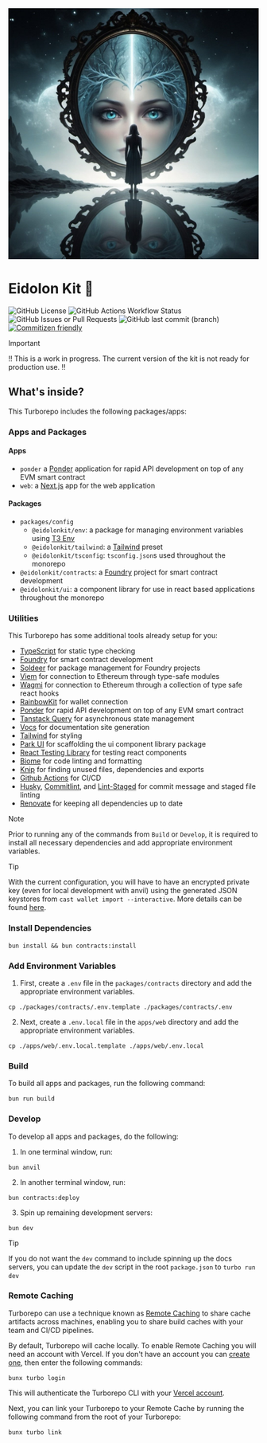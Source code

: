 <div align="center">
  <img src="https://github.com/hobbescodes/eidolon-kit/blob/master/eidolon.jpg" alt="Cover image" width="700px">
</div>

# Eidolon Kit 🔮

![GitHub License](https://img.shields.io/github/license/hobbescodes/eidolon-kit?label=License) ![GitHub Actions Workflow Status](https://img.shields.io/github/actions/workflow/status/hobbescodes/eidolon-kit/main.yml?branch=master&event=push&label=CI) ![GitHub Issues or Pull Requests](https://img.shields.io/github/issues/hobbescodes/eidolon-kit?label=Issues) ![GitHub last commit (branch)](https://img.shields.io/github/last-commit/hobbescodes/eidolon-kit/master?label=Last%20Commit) [![Commitizen friendly](https://img.shields.io/badge/commitizen-friendly-brightgreen.svg?label=Commitizen)](http://commitizen.github.io/cz-cli/)

> [!IMPORTANT]
> ‼️ This is a work in progress. The current version of the kit is not ready for production use. ‼️

## What's inside?

This Turborepo includes the following packages/apps:

### Apps and Packages

#### Apps

- `ponder` a [Ponder](https://ponder.sh/) application for rapid API development on top of any EVM smart contract
- `web`: a [Next.js](https://nextjs.org/) app for the web application

#### Packages

- `packages/config`
  - `@eidolonkit/env`: a package for managing environment variables using [T3 Env](https://env.t3.gg/)
  - `@eidolonkit/tailwind`: a [Tailwind](https://tailwindcss.com/) preset
  - `@eidolonkit/tsconfig`: `tsconfig.json`s used throughout the monorepo
- `@eidolonkit/contracts`: a [Foundry](https://book.getfoundry.sh/) project for smart contract development
- `@eidolonkit/ui`: a component library for use in react based applications throughout the monorepo

### Utilities

This Turborepo has some additional tools already setup for you:

- [TypeScript](https://www.typescriptlang.org/) for static type checking
- [Foundry](https://book.getfoundry.sh/) for smart contract development
- [Soldeer](https://soldeer.xyz/) for package management for Foundry projects
- [Viem](https://viem.sh/) for connection to Ethereum through type-safe modules
- [Wagmi](https://wagmi.sh/) for connection to Ethereum through a collection of type safe react hooks
- [RainbowKit](https://rainbowkit.com/) for wallet connection
- [Ponder](https://ponder.sh/) for rapid API development on top of any EVM smart contract
- [Tanstack Query](https://tanstack.com/query/v5) for asynchronous state management
- [Vocs](https://vocs.dev/) for documentation site generation
- [Tailwind](https://tailwindcss.com/) for styling
- [Park UI](https://park-ui.com/) for scaffolding the ui component library package
- [React Testing Library](https://testing-library.com/docs/react-testing-library/intro) for testing react components
- [Biome](https://biomejs.dev/) for code linting and formatting
- [Knip](https://knip.dev/) for finding unused files, dependencies and exports
- [Github Actions](https://github.com/features/actions) for CI/CD
- [Husky](https://typicode.github.io/husky/), [Commitlint](https://commitlint.js.org/), and [Lint-Staged](https://github.com/okonet/lint-staged) for commit message and staged file linting
- [Renovate](https://www.mend.io/renovate/) for keeping all dependencies up to date

> [!NOTE]
> Prior to running any of the commands from `Build` or `Develop`, it is required to install all necessary dependencies and add appropriate environment variables.

> [!TIP]
> With the current configuration, you will have to have an encrypted private key (even for local development with anvil) using the generated JSON keystores from `cast wallet import --interactive`. More details can be found [here](https://github.com/foundry-rs/foundry/pull/5551).

### Install Dependencies

```
bun install && bun contracts:install
```

### Add Environment Variables

1) First, create a `.env` file in the `packages/contracts` directory and add the appropriate environment variables.

```
cp ./packages/contracts/.env.template ./packages/contracts/.env
```

2) Next, create a `.env.local` file in the `apps/web` directory and add the appropriate environment variables.

```
cp ./apps/web/.env.local.template ./apps/web/.env.local
```

### Build

To build all apps and packages, run the following command:

```
bun run build
```

### Develop

To develop all apps and packages, do the following:

1. In one terminal window, run:

```
bun anvil
```

2. In another terminal window, run:

```
bun contracts:deploy
```

3. Spin up remaining development servers:

```
bun dev
```

> [!TIP]
> If you do not want the `dev` command to include spinning up the docs servers, you can update the `dev` script in the root `package.json` to `turbo run dev`

### Remote Caching

Turborepo can use a technique known as [Remote Caching](https://turbo.build/repo/docs/core-concepts/remote-caching) to share cache artifacts across machines, enabling you to share build caches with your team and CI/CD pipelines.

By default, Turborepo will cache locally. To enable Remote Caching you will need an account with Vercel. If you don't have an account you can [create one](https://vercel.com/signup), then enter the following commands:

```
bunx turbo login
```

This will authenticate the Turborepo CLI with your [Vercel account](https://vercel.com/docs/concepts/personal-accounts/overview).

Next, you can link your Turborepo to your Remote Cache by running the following command from the root of your Turborepo:

```
bunx turbo link
```

